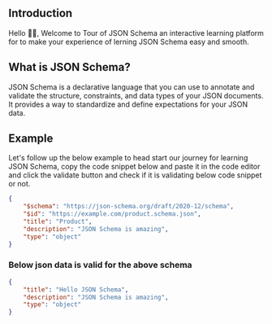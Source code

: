## Introduction

Hello 👋🏻, Welcome to Tour of JSON Schema an interactive learning platform for to make your experience of lerning JSON Schema easy and smooth.

## What is JSON Schema?

JSON Schema is a declarative language that you can use to annotate and validate the structure, constraints, and data types of your JSON documents. It provides a way to standardize and define expectations for your JSON data.

## Example

Let's follow up the below example to head start our journey for learning JSON Schema, copy the code snippet below and paste it in the code editor and click the validate button and check if it is validating below code snippet or not.

```json
{
    "$schema": "https://json-schema.org/draft/2020-12/schema",
    "$id": "https://example.com/product.schema.json",
    "title": "Product",
    "description": "JSON Schema is amazing",
    "type": "object"
}
```

### Below json data is valid for the above schema

```json
{
    "title": "Hello JSON Schema",
    "description": "JSON Schema is amazing",
    "type": "object"
}
```
